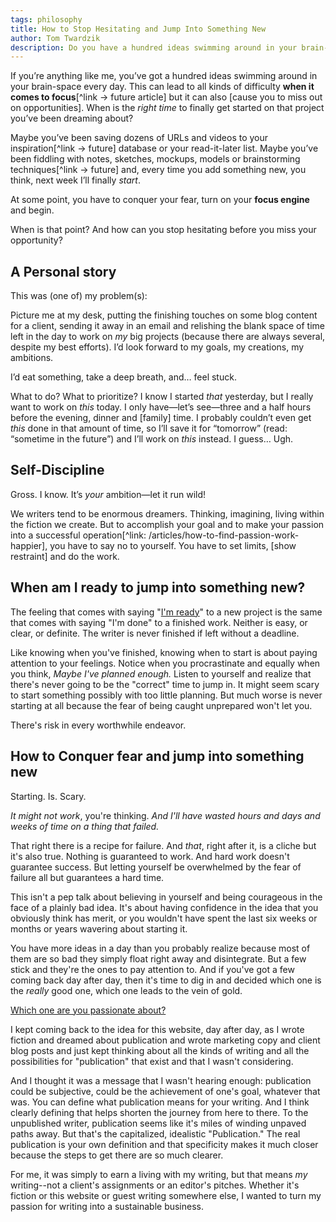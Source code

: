 ```yaml
---
tags: philosophy
title: How to Stop Hesitating and Jump Into Something New
author: Tom Twardzik
description: Do you have a hundred ideas swimming around in your brain-space every day? Learn how to stop dreaming and _start_ that new project you've been dreaming about.
---
```


If you’re anything like me, you’ve got a hundred ideas swimming around in your brain-space every day. This can lead to all kinds of difficulty **when it comes to focus**[^link → future article] but it can also [cause you to miss out on opportunities]. When is the _right time_ to finally get started on that project you’ve been dreaming about?

Maybe you’ve been saving dozens of URLs and videos to your inspiration[^link → future] database or your read-it-later list. Maybe you’ve been fiddling with notes, sketches, mockups, models or brainstorming techniques[^link → future] and, every time you add something new, you think, next week I’ll finally _start_.

At some point, you have to conquer your fear, turn on your **focus engine** and begin.

When is that point? And how can you stop hesitating before you miss your opportunity?

## A Personal story

This was (one of) my problem(s):

Picture me at my desk, putting the finishing touches on some blog content for a client, sending it away in an email and relishing the blank space of time left in the day to work on _my_ big projects (because there are always several, despite my best efforts). I’d look forward to my goals, my creations, my ambitions.

I’d eat something, take a deep breath, and… feel stuck.

What to do? What to prioritize? I know I started _that_ yesterday, but I really want to work on _this_ today. I only have—let’s see—three and a half hours before the evening, dinner and [family] time. I probably couldn’t even get _this_ done in that amount of time, so I’ll save it for “tomorrow” (read: “sometime in the future”) and I’ll work on _this_ instead. I guess… Ugh.

## Self-Discipline

Gross. I know. It’s _your_ ambition—let it run wild!

We writers tend to be enormous dreamers. Thinking, imagining, living within the fiction we create. But to accomplish your goal and to make your passion into a successful operation[^link: /articles/how-to-find-passion-work-happier], you have to say no to yourself. You have to set limits, [show restraint] and do the work.

## When am I ready to jump into something new?

The feeling that comes with saying "[I'm ready](link-SpongeBob)" to a new project is the same that comes with saying "I'm done" to a finished work. Neither is easy, or clear, or definite. The writer is never finished if left without a deadline.

Like knowing when you've finished, knowing when to start is about paying attention to your feelings. Notice when you procrastinate and equally when you think, _Maybe I've planned enough._ Listen to yourself and realize that there's never going to be the "correct" time to jump in. It might seem scary to start something possibly with too little planning. But much worse is never starting at all because the fear of being caught unprepared won't let you.

There's risk in every worthwhile endeavor.

## How to Conquer fear and jump into something new

Starting. Is. Scary.

_It might not work_, you're thinking. _And I'll have wasted hours and days and weeks of time on a thing that failed._

That right there is a recipe for failure. And _that_, right after it, is a cliche but it's also true. Nothing is guaranteed to work. And hard work doesn't guarantee success. But letting yourself be overwhelmed by the fear of failure all but guarantees a hard time. 

This isn't a pep talk about believing in yourself and being courageous in the face of a plainly bad idea. It's about having confidence in the idea that you obviously think has merit, or you wouldn't have spent the last six weeks or months or years wavering about starting it. 

You have more ideas in a day than you probably realize because most of them are so bad they simply float right away and disintegrate. But a few stick and they're the ones to pay attention to. And if you've got a few coming back day after day, then it's time to dig in and decided which one is the _really_ good one, which one leads to the vein of gold.

[Which one are you passionate about?](/articles/how-to-find-passion-work-happier/)

I kept coming back to the idea for this website, day after day, as I wrote fiction and dreamed about publication and wrote marketing copy and client blog posts and just kept thinking about all the kinds of writing and all the possibilities for "publication" that exist and that I wasn't considering.

And I thought it was a message that I wasn't hearing enough: publication could be subjective, could be the achievement of one's goal, whatever that was. You can define what publication means for your writing. And I think clearly defining that helps shorten the journey from here to there. To the unpublished writer, publication seems like it's miles of winding unpaved paths away. But that's the capitalized, idealistic "Publication." The real publication is your own definition and that specificity makes it much closer because the steps to get there are so much clearer.

For me, it was simply to earn a living with my writing, but that means _my_ writing--not a client's assignments or an editor's pitches. Whether it's fiction or this website or guest writing somewhere else, I wanted to turn my passion for writing into a sustainable business. 
